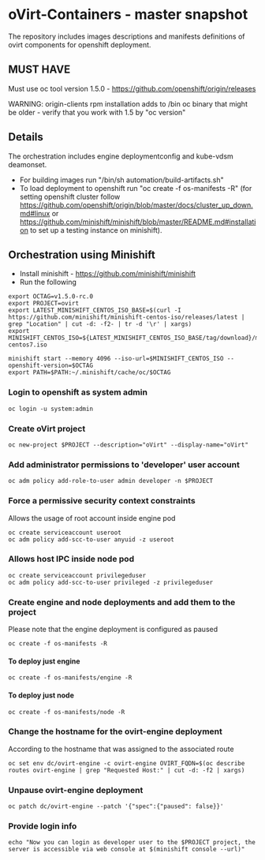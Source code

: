 # oVirt-Containers - master snapshot
The repository includes images descriptions and manifests definitions of ovirt
components for openshift deployment.

## MUST HAVE
Must use oc tool version 1.5.0 - https://github.com/openshift/origin/releases

WARNING: origin-clients rpm installation adds to /bin oc binary that might
be older - verify that you work with 1.5 by "oc version"

## Details
The orchestration includes engine deploymentconfig and kube-vdsm deamonset.
* For building images run "/bin/sh automation/build-artifacts.sh"
* To load deployment to openshift run "oc create -f os-manifests -R"
(for setting openshift cluster follow
https://github.com/openshift/origin/blob/master/docs/cluster_up_down.md#linux
or https://github.com/minishift/minishift/blob/master/README.md#installation
to set up a testing instance on minishift).

## Orchestration using Minishift
- Install minishift - https://github.com/minishift/minishift
- Run the following

```
export OCTAG=v1.5.0-rc.0
export PROJECT=ovirt
export LATEST_MINISHIFT_CENTOS_ISO_BASE=$(curl -I https://github.com/minishift/minishift-centos-iso/releases/latest | grep "Location" | cut -d: -f2- | tr -d '\r' | xargs)
export MINISHIFT_CENTOS_ISO=${LATEST_MINISHIFT_CENTOS_ISO_BASE/tag/download}/minishift-centos7.iso

minishift start --memory 4096 --iso-url=$MINISHIFT_CENTOS_ISO --openshift-version=$OCTAG
export PATH=$PATH:~/.minishift/cache/oc/$OCTAG
```

### Login to openshift as system admin
```
oc login -u system:admin
```

### Create oVirt project
```
oc new-project $PROJECT --description="oVirt" --display-name="oVirt"
```

### Add administrator permissions to 'developer' user account
```
oc adm policy add-role-to-user admin developer -n $PROJECT
```

### Force a permissive security context constraints
Allows the usage of root account inside engine pod
```
oc create serviceaccount useroot
oc adm policy add-scc-to-user anyuid -z useroot
```

### Allows host IPC inside node pod
```
oc create serviceaccount privilegeduser
oc adm policy add-scc-to-user privileged -z privilegeduser
```

### Create engine and node deployments and add them to the project
Please note that the engine deployment is configured as paused
```
oc create -f os-manifests -R
```

#### To deploy just engine
```
oc create -f os-manifests/engine -R
```

#### To deploy just node
```
oc create -f os-manifests/node -R
```

### Change the hostname for the ovirt-engine deployment
According to the hostname that was assigned to the associated route
```
oc set env dc/ovirt-engine -c ovirt-engine OVIRT_FQDN=$(oc describe routes ovirt-engine | grep "Requested Host:" | cut -d: -f2 | xargs)
```

### Unpause ovirt-engine deployment
```
oc patch dc/ovirt-engine --patch '{"spec":{"paused": false}}'
```

### Provide login info
```
echo "Now you can login as developer user to the $PROJECT project, the server is accessible via web console at $(minishift console --url)"
```
